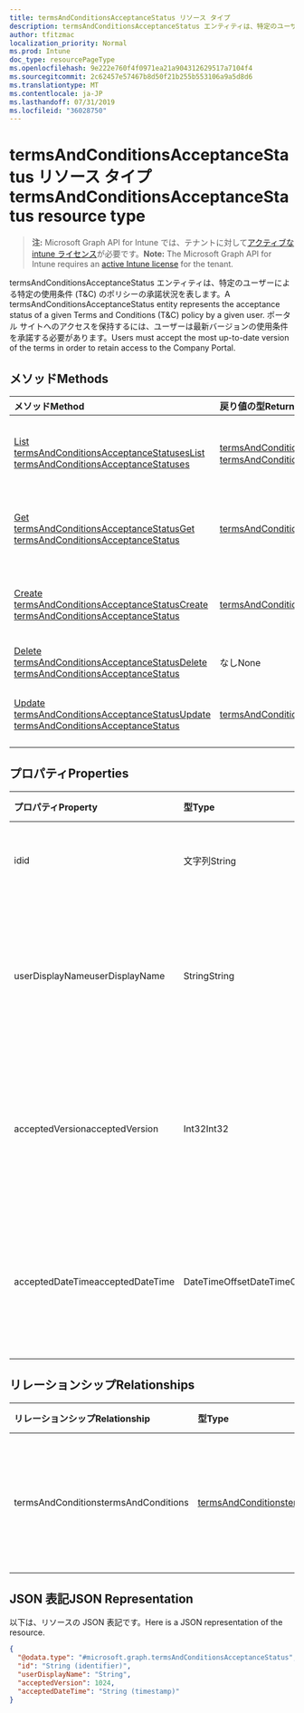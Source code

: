 ```yaml
---
title: termsAndConditionsAcceptanceStatus リソース タイプ
description: termsAndConditionsAcceptanceStatus エンティティは、特定のユーザーによる特定の使用条件 (T&C) のポリシーの承諾状況を表します。 ポータル サイトへのアクセスを保持するには、ユーザーは最新バージョンの使用条件を承諾する必要があります。
author: tfitzmac
localization_priority: Normal
ms.prod: Intune
doc_type: resourcePageType
ms.openlocfilehash: 9e222e760f4f0971ea21a904312629517a7104f4
ms.sourcegitcommit: 2c62457e57467b8d50f21b255b553106a9a5d8d6
ms.translationtype: MT
ms.contentlocale: ja-JP
ms.lasthandoff: 07/31/2019
ms.locfileid: "36028750"
---
```

# <a name="termsandconditionsacceptancestatus-resource-type"></a><span data-ttu-id="ba29f-104">termsAndConditionsAcceptanceStatus リソース タイプ</span><span class="sxs-lookup"><span data-stu-id="ba29f-104">termsAndConditionsAcceptanceStatus resource type</span></span>

> <span data-ttu-id="ba29f-105">**注:** Microsoft Graph API for Intune では、テナントに対して[アクティブな intune ライセンス](https://go.microsoft.com/fwlink/?linkid=839381)が必要です。</span><span class="sxs-lookup"><span data-stu-id="ba29f-105">**Note:** The Microsoft Graph API for Intune requires an [active Intune license](https://go.microsoft.com/fwlink/?linkid=839381) for the tenant.</span></span>

<span data-ttu-id="ba29f-106">termsAndConditionsAcceptanceStatus エンティティは、特定のユーザーによる特定の使用条件 (T&C) のポリシーの承諾状況を表します。</span><span class="sxs-lookup"><span data-stu-id="ba29f-106">A termsAndConditionsAcceptanceStatus entity represents the acceptance status of a given Terms and Conditions (T&C) policy by a given user.</span></span> <span data-ttu-id="ba29f-107">ポータル サイトへのアクセスを保持するには、ユーザーは最新バージョンの使用条件を承諾する必要があります。</span><span class="sxs-lookup"><span data-stu-id="ba29f-107">Users must accept the most up-to-date version of the terms in order to retain access to the Company Portal.</span></span>

## <a name="methods"></a><span data-ttu-id="ba29f-108">メソッド</span><span class="sxs-lookup"><span data-stu-id="ba29f-108">Methods</span></span>
|<span data-ttu-id="ba29f-109">メソッド</span><span class="sxs-lookup"><span data-stu-id="ba29f-109">Method</span></span>|<span data-ttu-id="ba29f-110">戻り値の型</span><span class="sxs-lookup"><span data-stu-id="ba29f-110">Return Type</span></span>|<span data-ttu-id="ba29f-111">説明</span><span class="sxs-lookup"><span data-stu-id="ba29f-111">Description</span></span>|
|:---|:---|:---|
|[<span data-ttu-id="ba29f-112">List termsAndConditionsAcceptanceStatuses</span><span class="sxs-lookup"><span data-stu-id="ba29f-112">List termsAndConditionsAcceptanceStatuses</span></span>](../api/intune-companyterms-termsandconditionsacceptancestatus-list.md)|<span data-ttu-id="ba29f-113">[termsAndConditionsAcceptanceStatus](../resources/intune-companyterms-termsandconditionsacceptancestatus.md) コレクション</span><span class="sxs-lookup"><span data-stu-id="ba29f-113">[termsAndConditionsAcceptanceStatus](../resources/intune-companyterms-termsandconditionsacceptancestatus.md) collection</span></span>|<span data-ttu-id="ba29f-114">[termsAndConditionsAcceptanceStatus](../resources/intune-companyterms-termsandconditionsacceptancestatus.md) オブジェクトのプロパティとリレーションシップをリストします。</span><span class="sxs-lookup"><span data-stu-id="ba29f-114">List properties and relationships of the [termsAndConditionsAcceptanceStatus](../resources/intune-companyterms-termsandconditionsacceptancestatus.md) objects.</span></span>|
|[<span data-ttu-id="ba29f-115">Get termsAndConditionsAcceptanceStatus</span><span class="sxs-lookup"><span data-stu-id="ba29f-115">Get termsAndConditionsAcceptanceStatus</span></span>](../api/intune-companyterms-termsandconditionsacceptancestatus-get.md)|[<span data-ttu-id="ba29f-116">termsAndConditionsAcceptanceStatus</span><span class="sxs-lookup"><span data-stu-id="ba29f-116">termsAndConditionsAcceptanceStatus</span></span>](../resources/intune-companyterms-termsandconditionsacceptancestatus.md)|<span data-ttu-id="ba29f-117">[termsAndConditionsAcceptanceStatus](../resources/intune-companyterms-termsandconditionsacceptancestatus.md) オブジェクトのプロパティとリレーションシップを読み取ります。</span><span class="sxs-lookup"><span data-stu-id="ba29f-117">Read properties and relationships of the [termsAndConditionsAcceptanceStatus](../resources/intune-companyterms-termsandconditionsacceptancestatus.md) object.</span></span>|
|[<span data-ttu-id="ba29f-118">Create termsAndConditionsAcceptanceStatus</span><span class="sxs-lookup"><span data-stu-id="ba29f-118">Create termsAndConditionsAcceptanceStatus</span></span>](../api/intune-companyterms-termsandconditionsacceptancestatus-create.md)|[<span data-ttu-id="ba29f-119">termsAndConditionsAcceptanceStatus</span><span class="sxs-lookup"><span data-stu-id="ba29f-119">termsAndConditionsAcceptanceStatus</span></span>](../resources/intune-companyterms-termsandconditionsacceptancestatus.md)|<span data-ttu-id="ba29f-120">新しい [termsAndConditionsAcceptanceStatus](../resources/intune-companyterms-termsandconditionsacceptancestatus.md) オブジェクトを作成します。</span><span class="sxs-lookup"><span data-stu-id="ba29f-120">Create a new [termsAndConditionsAcceptanceStatus](../resources/intune-companyterms-termsandconditionsacceptancestatus.md) object.</span></span>|
|[<span data-ttu-id="ba29f-121">Delete termsAndConditionsAcceptanceStatus</span><span class="sxs-lookup"><span data-stu-id="ba29f-121">Delete termsAndConditionsAcceptanceStatus</span></span>](../api/intune-companyterms-termsandconditionsacceptancestatus-delete.md)|<span data-ttu-id="ba29f-122">なし</span><span class="sxs-lookup"><span data-stu-id="ba29f-122">None</span></span>|<span data-ttu-id="ba29f-123">[termsAndConditionsAcceptanceStatus](../resources/intune-companyterms-termsandconditionsacceptancestatus.md) を削除します。</span><span class="sxs-lookup"><span data-stu-id="ba29f-123">Deletes a [termsAndConditionsAcceptanceStatus](../resources/intune-companyterms-termsandconditionsacceptancestatus.md).</span></span>|
|[<span data-ttu-id="ba29f-124">Update termsAndConditionsAcceptanceStatus</span><span class="sxs-lookup"><span data-stu-id="ba29f-124">Update termsAndConditionsAcceptanceStatus</span></span>](../api/intune-companyterms-termsandconditionsacceptancestatus-update.md)|[<span data-ttu-id="ba29f-125">termsAndConditionsAcceptanceStatus</span><span class="sxs-lookup"><span data-stu-id="ba29f-125">termsAndConditionsAcceptanceStatus</span></span>](../resources/intune-companyterms-termsandconditionsacceptancestatus.md)|<span data-ttu-id="ba29f-126">[termsAndConditionsAcceptanceStatus](../resources/intune-companyterms-termsandconditionsacceptancestatus.md) オブジェクトのプロパティを更新します。</span><span class="sxs-lookup"><span data-stu-id="ba29f-126">Update the properties of a [termsAndConditionsAcceptanceStatus](../resources/intune-companyterms-termsandconditionsacceptancestatus.md) object.</span></span>|

## <a name="properties"></a><span data-ttu-id="ba29f-127">プロパティ</span><span class="sxs-lookup"><span data-stu-id="ba29f-127">Properties</span></span>
|<span data-ttu-id="ba29f-128">プロパティ</span><span class="sxs-lookup"><span data-stu-id="ba29f-128">Property</span></span>|<span data-ttu-id="ba29f-129">型</span><span class="sxs-lookup"><span data-stu-id="ba29f-129">Type</span></span>|<span data-ttu-id="ba29f-130">説明</span><span class="sxs-lookup"><span data-stu-id="ba29f-130">Description</span></span>|
|:---|:---|:---|
|<span data-ttu-id="ba29f-131">id</span><span class="sxs-lookup"><span data-stu-id="ba29f-131">id</span></span>|<span data-ttu-id="ba29f-132">文字列</span><span class="sxs-lookup"><span data-stu-id="ba29f-132">String</span></span>|<span data-ttu-id="ba29f-133">エンティティの一意識別子。</span><span class="sxs-lookup"><span data-stu-id="ba29f-133">Unique identifier of the entity.</span></span>|
|<span data-ttu-id="ba29f-134">userDisplayName</span><span class="sxs-lookup"><span data-stu-id="ba29f-134">userDisplayName</span></span>|<span data-ttu-id="ba29f-135">String</span><span class="sxs-lookup"><span data-stu-id="ba29f-135">String</span></span>|<span data-ttu-id="ba29f-136">エンティティによって承諾が示されているユーザーの表示名。</span><span class="sxs-lookup"><span data-stu-id="ba29f-136">Display name of the user whose acceptance the entity represents.</span></span>|
|<span data-ttu-id="ba29f-137">acceptedVersion</span><span class="sxs-lookup"><span data-stu-id="ba29f-137">acceptedVersion</span></span>|<span data-ttu-id="ba29f-138">Int32</span><span class="sxs-lookup"><span data-stu-id="ba29f-138">Int32</span></span>|<span data-ttu-id="ba29f-139">ユーザーによって承諾された使用条件の最新バージョン番号。</span><span class="sxs-lookup"><span data-stu-id="ba29f-139">Most recent version number of the T&C accepted by the user.</span></span>|
|<span data-ttu-id="ba29f-140">acceptedDateTime</span><span class="sxs-lookup"><span data-stu-id="ba29f-140">acceptedDateTime</span></span>|<span data-ttu-id="ba29f-141">DateTimeOffset</span><span class="sxs-lookup"><span data-stu-id="ba29f-141">DateTimeOffset</span></span>|<span data-ttu-id="ba29f-142">最後に使用条件がユーザーによって承諾された DateTime。</span><span class="sxs-lookup"><span data-stu-id="ba29f-142">DateTime when the terms were last accepted by the user.</span></span>|

## <a name="relationships"></a><span data-ttu-id="ba29f-143">リレーションシップ</span><span class="sxs-lookup"><span data-stu-id="ba29f-143">Relationships</span></span>
|<span data-ttu-id="ba29f-144">リレーションシップ</span><span class="sxs-lookup"><span data-stu-id="ba29f-144">Relationship</span></span>|<span data-ttu-id="ba29f-145">型</span><span class="sxs-lookup"><span data-stu-id="ba29f-145">Type</span></span>|<span data-ttu-id="ba29f-146">説明</span><span class="sxs-lookup"><span data-stu-id="ba29f-146">Description</span></span>|
|:---|:---|:---|
|<span data-ttu-id="ba29f-147">termsAndConditions</span><span class="sxs-lookup"><span data-stu-id="ba29f-147">termsAndConditions</span></span>|[<span data-ttu-id="ba29f-148">termsAndConditions</span><span class="sxs-lookup"><span data-stu-id="ba29f-148">termsAndConditions</span></span>](../resources/intune-companyterms-termsandconditions.md)|<span data-ttu-id="ba29f-149">割り当てられた使用条件へのナビゲーション リンク。</span><span class="sxs-lookup"><span data-stu-id="ba29f-149">Navigation link to the terms and conditions that are assigned.</span></span>|

## <a name="json-representation"></a><span data-ttu-id="ba29f-150">JSON 表記</span><span class="sxs-lookup"><span data-stu-id="ba29f-150">JSON Representation</span></span>
<span data-ttu-id="ba29f-151">以下は、リソースの JSON 表記です。</span><span class="sxs-lookup"><span data-stu-id="ba29f-151">Here is a JSON representation of the resource.</span></span>
<!-- {
  "blockType": "resource",
  "keyProperty": "id",
  "@odata.type": "microsoft.graph.termsAndConditionsAcceptanceStatus"
}
-->
``` json
{
  "@odata.type": "#microsoft.graph.termsAndConditionsAcceptanceStatus",
  "id": "String (identifier)",
  "userDisplayName": "String",
  "acceptedVersion": 1024,
  "acceptedDateTime": "String (timestamp)"
}
```



